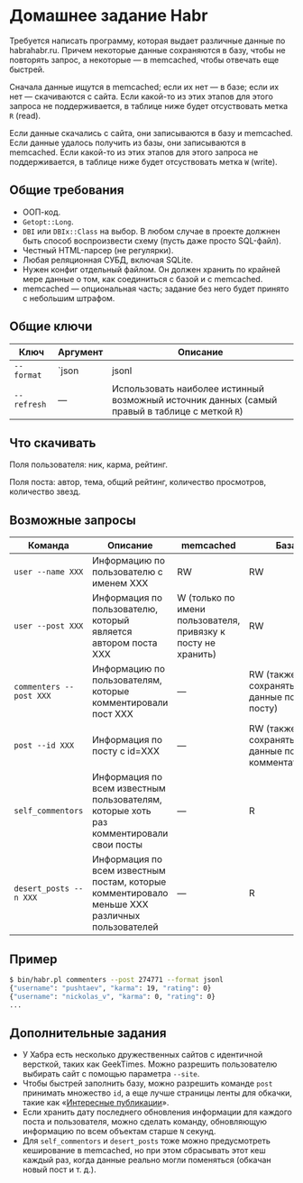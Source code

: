 Домашнее задание Habr
=====================

Требуется написать программу, которая выдает различные данные по habrahabr.ru. Причем некоторые данные сохраняются в базу, чтобы не повторять запрос, а некоторые — в memcached, чтобы отвечать еще быстрей.

Сначала данные ищутся в memcached; если их нет — в базе; если их нет — скачиваются с сайта. Если какой-то из этих этапов для этого запроса не поддерживается, в таблице ниже будет отсуствовать метка `R` (read).

Если данные скачались с сайта, они записываются в базу и memcached. Если данные удалось получить из базы, они записываются в memcached. Если какой-то из этих этапов для этого запроса не поддерживается, в таблице ниже будет отсуствовать метка `W` (write).

Общие требования
----------------

* ООП-код.
* `Getopt::Long`.
* `DBI` или `DBIx::Class` на выбор. В любом случае в проекте должнен быть способ воспроизвести схему (пусть даже просто SQL-файл).
* Честный HTML-парсер (не регулярки).
* Любая реляционная СУБД, включая SQLite.
* Нужен конфиг отдельный файлом. Он должен хранить по крайней мере данные о том, как соединиться с базой и с memcached.
* memcached — опциональная часть; задание без него будет принято с небольшим штрафом.


Общие ключи
-----------

| Ключ |  Аргумент | Описание |
|------|-----------|----------|
| `--format` | `json|jsonl|xml|csv|ddp` | Определяет формат вывода данных (достаточно поддержать `json` и еще любой один) |
| `--refresh` | — | Использовать наиболее истинный возможный источник данных (самый правый в таблице с меткой `R`) |

Что скачивать
-------------

Поля пользователя: ник, карма, рейтинг.

Поля поста: автор, тема, общий рейтинг, количество просмотров, количество звезд.

Возможные запросы
-----------------

| Команда | Описание | memcached | База | Сайт |
|---------|----------|-----------|------|------|
| `user --name XXX` | Информацию по пользователю с именем XXX | RW | RW | R |
| `user --post XXX` | Информация по пользователю, который является автором поста XXX | W (только по имени пользователя, привязку к посту не хранить) | RW | R |
| `commenters --post XXX` | Информацию по пользователям, которые комментировали пост XXX | — | RW (также сохранять данные по посту) | R |
| `post --id XXX` | Информация по посту с id=XXX | — | RW (также сохранять данные по комментаторам) | R |
| `self_commentors` | Информация по всем известным пользователям, которые хоть раз комментировали свои посты | — | R | — |
| `desert_posts --n XXX` | Информация по всем известным постам, которые комментировало меньше XXX различных пользователей | — | R | — |

Пример
------

```bash
$ bin/habr.pl commenters --post 274771 --format jsonl
{"username": "pushtaev", "karma": 19, "rating": 0}
{"username": "nickolas_v", "karma": 0, "rating": 0}
...
```

Дополнительные задания
----------------------

* У Хабра есть несколько дружественных сайтов с идентичной версткой, таких как GeekTimes. Можно разрешить пользователю выбирать сайт с помощью параметра `--site`.
* Чтобы быстрей заполнить базу, можно разрешить команде `post` принимать множество `id`, а еще лучше страницы ленты для обкачки, такие как «[Интересные публикации](https://habrahabr.ru/interesting/)».
* Если хранить дату последнего обновления информации для каждого поста и пользователя, можно сделать команду, обновляющую информацию по всем объектам старше `N` секунд.
* Для `self_commentors` и `desert_posts` тоже можно предусмотреть кеширование в memcached, но при этом сбрасывать этот кеш каждый раз, когда данные реально могли поменяться (обкачан новый пост и т. д.).

